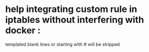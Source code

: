 # help integrating custom rule in iptables without interfering with docker :

templated blank lines or starting with # will be stripped 







